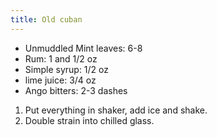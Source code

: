 ```yaml
---
title: Old cuban
---
```


- Unmuddled Mint leaves: 6-8
- Rum: 1 and 1/2 oz
- Simple syrup: 1/2 oz
- lime juice: 3/4 oz
- Ango bitters: 2-3 dashes

1. Put everything in shaker, add ice and shake.
1. Double strain into chilled glass.
